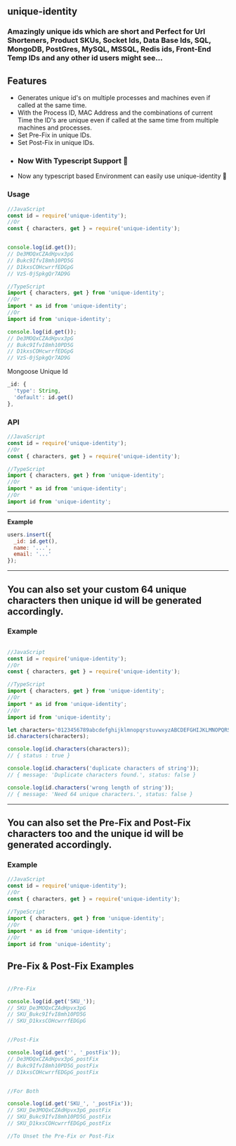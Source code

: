 ## unique-identity 

### Amazingly unique ids which are short and Perfect for Url Shorteners, Product SKUs, Socket Ids, Data Base Ids, SQL, MongoDB, PostGres, MySQL, MSSQL, Redis ids, Front-End Temp IDs and any other id users might see...


## Features
- Generates unique id's on multiple processes and machines even if called at the same time.
- With the Process ID, MAC Address and the combinations of current Time the ID's are unique even if called at the same time from multiple machines and processes.
- Set Pre-Fix in unique IDs.
- Set Post-Fix in unique IDs.
- ### Now With Typescript Support 🥳
- Now any typescript based Environment can easily use unique-identity 🤩

### Usage

```ts
//JavaScript
const id = require('unique-identity');
//Or
const { characters, get } = require('unique-identity');


console.log(id.get());
// De3MOQxCZAdHpvx3pG
// Bukc9IfvI8mh10PD5G
// D1kxsCOHcwrrfEDGpG
// VzS-0jSpkgQr7AD9G
```


```ts
//TypeScript
import { characters, get } from 'unique-identity';
//Or
import * as id from 'unique-identity';
//Or
import id from 'unique-identity';

console.log(id.get());
// De3MOQxCZAdHpvx3pG
// Bukc9IfvI8mh10PD5G
// D1kxsCOHcwrrfEDGpG
// VzS-0jSpkgQr7AD9G
```

Mongoose Unique Id
```js
_id: {
  'type': String,
  'default': id.get()
},
```


### API

```js
//JavaScript
const id = require('unique-identity');
//Or
const { characters, get } = require('unique-identity');

//TypeScript
import { characters, get } from 'unique-identity';
//Or
import * as id from 'unique-identity';
//Or
import id from 'unique-identity';
```

---------------------------------------

__Example__

```js
users.insert({
  _id: id.get(),
  name: '...',
  email: '...'
});
```

---------------------------------------

## You can also set your custom 64 unique characters then unique id will be generated accordingly.
### Example

```js

//JavaScript
const id = require('unique-identity');
//Or
const { characters, get } = require('unique-identity');

//TypeScript
import { characters, get } from 'unique-identity';
//Or
import * as id from 'unique-identity';
//Or
import id from 'unique-identity';

let characters='0123456789abcdefghijklmnopqrstuvwxyzABCDEFGHIJKLMNOPQRSTUVWXYZ-_';
id.characters(characters);

console.log(id.characters(characters));
// { status : true }

console.log(id.characters('duplicate characters of string'));
// { message: 'Duplicate characters found.', status: false }

console.log(id.characters('wrong length of string'));
// { message: 'Need 64 unique characters.', status: false }
```

---------------------------------------

## You can also set the Pre-Fix and Post-Fix characters too and the unique id will be generated accordingly.
### Example

```js
//JavaScript
const id = require('unique-identity');
//Or
const { characters, get } = require('unique-identity');

//TypeScript
import { characters, get } from 'unique-identity';
//Or
import * as id from 'unique-identity';
//Or
import id from 'unique-identity';

```

## Pre-Fix & Post-Fix Examples

```js

//Pre-Fix

console.log(id.get('SKU_'));
// SKU_De3MOQxCZAdHpvx3pG
// SKU_Bukc9IfvI8mh10PD5G
// SKU_D1kxsCOHcwrrfEDGpG


//Post-Fix

console.log(id.get('', '_postFix'));
// De3MOQxCZAdHpvx3pG_postFix
// Bukc9IfvI8mh10PD5G_postFix
// D1kxsCOHcwrrfEDGpG_postFix


//For Both

console.log(id.get('SKU_', '_postFix'));
// SKU_De3MOQxCZAdHpvx3pG_postFix
// SKU_Bukc9IfvI8mh10PD5G_postFix
// SKU_D1kxsCOHcwrrfEDGpG_postFix

//To Unset the Pre-Fix or Post-Fix

```
